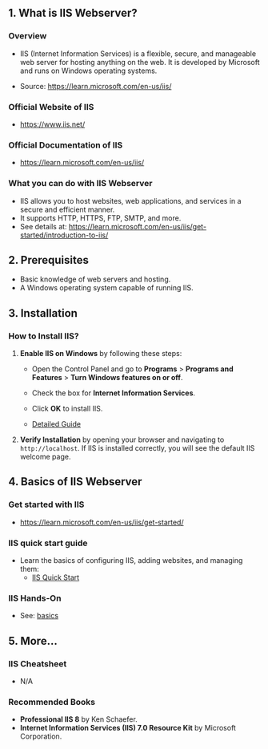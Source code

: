 ## 1. What is IIS Webserver?

### Overview

- IIS (Internet Information Services) is a flexible, secure, and manageable web server for hosting anything on the web. It is developed by Microsoft and runs on Windows operating systems.

- Source: https://learn.microsoft.com/en-us/iis/

### Official Website of IIS

- https://www.iis.net/

### Official Documentation of IIS

- https://learn.microsoft.com/en-us/iis/

### What you can do with IIS Webserver

- IIS allows you to host websites, web applications, and services in a secure and efficient manner.
- It supports HTTP, HTTPS, FTP, SMTP, and more.
- See details at: https://learn.microsoft.com/en-us/iis/get-started/introduction-to-iis/

## 2. Prerequisites

- Basic knowledge of web servers and hosting.
- A Windows operating system capable of running IIS.

## 3. Installation

### How to Install IIS?

1. **Enable IIS on Windows** by following these steps:

   - Open the Control Panel and go to **Programs** > **Programs and Features** > **Turn Windows features on or off**.
   - Check the box for **Internet Information Services**.
   - Click **OK** to install IIS.

   - [Detailed Guide](https://learn.microsoft.com/en-us/iis/install/installing-iis-7/)

2. **Verify Installation** by opening your browser and navigating to `http://localhost`. If IIS is installed correctly, you will see the default IIS welcome page.

## 4. Basics of IIS Webserver

### Get started with IIS

- https://learn.microsoft.com/en-us/iis/get-started/

### IIS quick start guide

- Learn the basics of configuring IIS, adding websites, and managing them:
   - [IIS Quick Start](https://learn.microsoft.com/en-us/iis/get-started/getting-started-with-iis/getting-started-with-the-iis-manager-in-iis-7-and-iis-8)

### IIS Hands-On

- See: [basics](./basics/)

## 5. More...

### IIS Cheatsheet

- N/A

### Recommended Books

- **Professional IIS 8** by Ken Schaefer.
- **Internet Information Services (IIS) 7.0 Resource Kit** by Microsoft Corporation.
